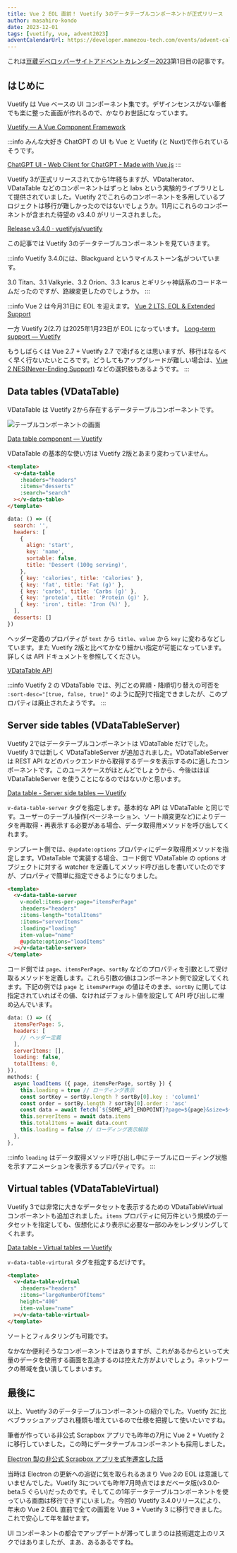 ```yaml
---
title: Vue 2 EOL 直前！ Vuetify 3のデータテーブルコンポーネントが正式リリース
author: masahiro-kondo
date: 2023-12-01
tags: [vuetify, vue, advent2023]
adventCalendarUrl: https://developer.mamezou-tech.com/events/advent-calendar/2023/
---
```


これは[豆蔵デベロッパーサイトアドベントカレンダー2023](/events/advent-calendar/2023/)第1日目の記事です。

## はじめに
Vuetify は Vue ベースの UI コンポーネント集です。デザインセンスがない筆者でも楽に整った画面が作れるので、かなりお世話になっています。

[Vuetify — A Vue Component Framework](https://vuetifyjs.com/)

:::info
みんな大好き ChatGPT の UI も Vue と Vuetify (と Nuxt)で作られているそうです。

[ChatGPT UI - Web Client for ChatGPT - Made with Vue.js](https://madewithvuejs.com/chatgpt-ui)
:::

Vuetify 3が正式リリースされてから1年経ちますが、VDataIterator、VDataTable などのコンポーネントはずっと labs という実験的ライブラリとして提供されていました。Vuetify 2でこれらのコンポーネントを多用しているプロジェクトは移行が難しかったのではないでしょうか。11月にこれらのコンポーネントが含まれた待望の v3.4.0 がリリースされました。

[Release v3.4.0 · vuetifyjs/vuetify](https://github.com/vuetifyjs/vuetify/releases/tag/v3.4.0)

この記事では Vuetify 3のデータテーブルコンポーネントを見ていきます。

:::info
Vuetify 3.4.0には、Blackguard というマイルストーン名がついています。

3.0 Titan、3.1 Valkyrie、3.2 Orion、3.3 Icarus とギリシャ神話系のコードネームだったのですが、路線変更したのでしょうか。
:::

:::info
Vue 2 は今月31日に EOL を迎えます。
[Vue 2 LTS, EOL & Extended Support](https://v2.vuejs.org/lts/)

一方 Vuetify 2(2.7) は2025年1月23日が EOL になっています。
[Long-term support — Vuetify](https://vuetifyjs.com/en/introduction/long-term-support/)

もうしばらくは Vue 2.7 + Vuetify 2.7 で凌げるとは思いますが、移行はなるべく早く行ないたいところです。どうしてもアップグレードが難しい場合は、[Vue 2 NES(Never-Ending Support)](https://www.herodevs.com/support/nes-vue) などの選択肢もあるようです。
:::

## Data tables (VDataTable)

VDataTable は Vuetify 2から存在するデータテーブルコンポーネントです。

![テーブルコンポーネントの画面](https://i.gyazo.com/2bb2b939827598063d7f0c9d727e9d6f.png)

[Data table component — Vuetify](https://vuetifyjs.com/en/components/data-tables/basics/)

VDataTable の基本的な使い方は Vuetify 2版とあまり変わっていません。

```html
<template>
  <v-data-table
    :headers="headers"
    :items="desserts"
    :search="search"
  ></v-data-table>
</template>
```

```javascript
data: () => ({
  search: '',
  headers: [
    {
      align: 'start',
      key: 'name',
      sortable: false,
      title: 'Dessert (100g serving)',
    },
    { key: 'calories', title: 'Calories' },
    { key: 'fat', title: 'Fat (g)' },
    { key: 'carbs', title: 'Carbs (g)' },
    { key: 'protein', title: 'Protein (g)' },
    { key: 'iron', title: 'Iron (%)' },
  ],
  desserts: []
})
```

ヘッダー定義のプロパティが `text` から `title`、`value` から `key` に変わるなどしています。また Vuetify 2版と比べてかなり細かい指定が可能になっています。詳しくは API ドキュメントを参照してください。

[VDataTable API](https://vuetifyjs.com/en/api/v-data-table/)

:::info
Vuetify 2 の VDataTable では、列ごとの昇順・降順切り替えの可否を `:sort-desc="[true, false, true]"` のように配列で指定できましたが、このプロパティは廃止されたようです。
:::

## Server side tables (VDataTableServer)

Vuetify 2ではデータテーブルコンポーネントは VDataTable だけでした。Vuetify 3では新しく VDataTableServer が追加されました。VDataTableServer は REST API などのバックエンドから取得するデータを表示するのに適したコンポーネントです。このユースケースがほとんどでしょうから、今後はほぼ VDataTableServer を使うことになるのではないかと思います。

[Data table - Server side tables — Vuetify](https://vuetifyjs.com/en/components/data-tables/server-side-tables/)

`v-data-table-server` タグを指定します。基本的な API は VDataTable と同じです。ユーザーのテーブル操作(ページネーション、ソート順変更など)によりデータを再取得・再表示する必要がある場合、データ取得用メソッドを呼び出してくれます。

テンプレート側では、`@update:options` プロパティにデータ取得用メソッドを指定します。VDataTable で実装する場合、コード側で VDataTable の options オブジェクトに対する watcher を定義してメソッド呼び出しを書いていたのですが、プロパティで簡単に指定できるようになりました。

```html
<template>
  <v-data-table-server
    v-model:items-per-page="itemsPerPage"
    :headers="headers"
    :items-length="totalItems"
    :items="serverItems"
    :loading="loading"
    item-value="name"
    @update:options="loadItems"
  ></v-data-table-server>
</template>
```

コード側では `page`、`itemsPerPage`、`sortBy` などのプロパティを引数として受け取るメソッドを定義します。これら引数の値はコンポーネント側で設定してくれます。下記の例では `page` と `itemsPerPage` の値はそのまま、`sortBy` に関しては指定されていればその値、なければデフォルト値を設定して API 呼び出しに埋め込んでいます。

```javascript
data: () => ({
  itemsPerPage: 5,
  headers: [
    // ヘッダー定義
  ],
  serverItems: [],
  loading: false,
  totalItems: 0,
}),
methods: {
  async loadItems ({ page, itemsPerPage, sortBy }) {
    this.loading = true // ローディング表示
    const sortKey = sortBy.length ? sortBy[0].key : 'column1'
    const order = sortBy.length ? sortBy[0].order : 'asc'
    const data = await fetch(`${SOME_API_ENDPOINT}?page=${page}&size=${itemsPerPage}&sortby=${sortKey}&order=${order}`)
    this.serverItems = await data.items
    this.totalItems = await data.count
    this.loading = false // ローディング表示解除
  },
},
```

:::info
`loading` はデータ取得メソッド呼び出し中にテーブルにローディング状態を示すアニメーションを表示するプロパティです。
:::

## Virtual tables (VDataTableVirtual)

Vuetify 3では非常に大きなデータセットを表示するための VDataTableVirtual コンポーネントも追加されました。`items` プロパティに何万件という規模のデータセットを指定しても、仮想化により表示に必要な一部のみをレンダリングしてくれます。

[Data table - Virtual tables — Vuetify](https://vuetifyjs.com/en/components/data-tables/virtual-tables/)

`v-data-table-virtural` タグを指定するだけです。

```html
<template>
  <v-data-table-virtual
    :headers="headers"
    :items="largeNumberOfItems"
    height="400"
    item-value="name"
  ></v-data-table-virtual>
</template>
```

ソートとフィルタリングも可能です。

なかなか便利そうなコンポーネントではありますが、これがあるからといって大量のデータを使用する画面を乱造するのは控えた方がよいでしょう。ネットワークの帯域を食い潰してしまいます。

## 最後に
以上、Vuetify 3のデータテーブルコンポーネントの紹介でした。Vuetify 2に比べブラッシュアップされ種類も増えているので仕様を把握して使いたいですね。

筆者が作っている非公式 Scrapbox アプリでも昨年の7月に Vue 2 + Vuetify 2に移行していました。この時にデータテーブルコンポーネントも採用しました。

[Electron 製の非公式 Scrapbox アプリを式年遷宮した話](/blogs/2022/07/13/migrating-electron-app-to-new-archi/)

当時は Electron の更新への追従に気を取られるあまり Vue 2の EOL は意識していませんでした。Vuetify 3についても昨年7月時点ではまだベータ版(v3.0.0-beta.5 ぐらい)だったのです。そしてこの1年データテーブルコンポーネントを使っている画面は移行できずにいました。今回の Vuetify 3.4.0リリースにより、年末の Vue 2 EOL 直前で全ての画面を Vue 3 + Vuetify 3 に移行できました。これで安心して年を越せます。

UI コンポーネントの都合でアップデートが滞ってしまうのは技術選定上のリスクではありましたが、まあ、あるあるですね。
